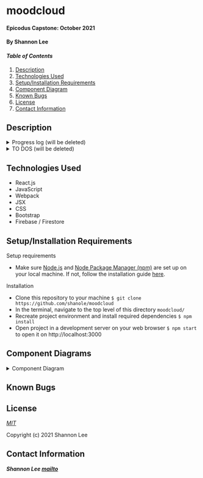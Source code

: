 # moodcloud

#### Epicodus Capstone: October 2021

#### By Shannon Lee

#### _Table of Contents_

1. [Description](#description)
2. [Technologies Used](#technologies)
3. [Setup/Installation Requirements](#setup)
4. [Component Diagram](#diagram)
5. [Known Bugs](#bugs)
6. [License](#license)
7. [Contact Information](#contact)

## Description <a id="description"></a>

<details>
  <summary>Progress log (will be deleted)</summary>

- Sep 19
  - Submitted new capstone proposal, set up basic react environment
  - Planning component diagram, researching authentication w/ Firebase
  - Create to do list of tasks
- Sept 21
  - Static layout, Redux, and firebase set up
- Sept 22
  - Basic CRUD for new entries
  - I am SO CLOSE to getting the NewEntryForm component to add keywords to the keywords collection... I can get it to add, but not to update averages!!! Figure this out next time, as well as what to do when editing and deleting

</details>

<details>
  <summary>TO DOS (will be deleted)</summary>

- [x] set up basic component structure with static components
  - [x] set up most static layout for dashboard
  - [x] incorporate Redux
    - [x] write reducers for dashboard display
    - [x] incorporate firebase
- [ ] develop full CRUD for posts with firestore
  - [x] create new entry
  - [x] view entries on dashboard (Entry, EntryList)
    - [x] display entry list by DATE
    - [ ] pagination/scrolling
  - [x] view entry details (EntryDetails)
    - [x] don't forget TIMESTAMP
  - [ ] edit/delete entry
    - [x] basic edit functionality
    - [x] basic delete functionality
      - [ ] _page to confirm delete?_
    - [x] make edit form redirect to entry DETAILS, not dashboard? --> learn about firestore queries lol
  - [x] keyword/hashtag form [react tags?](https://github.com/react-tags/react-tags)
- [ ] **keyword collections in firestore**
  - [ ] autosuggest
  - [x] Keyword component instead of random list elements
  - [ ] KeywordDetails component - will have average, list of posts
- [ ] figure out toggling between dashboard, form, keyword, and post views --FINISH BY 9/25

---

- [ ] create GRAPH with Chart.js
  - [ ] Each node should be able to link to a specific post
  - [ ] Change timespans
  - [ ] _Modal on hover?_
- [ ] Routing and landing page --FINISH BY 10/2

---

- [ ] authentication / authorization
  - [ ] account page
  - [ ] _UserDetails component_
- [ ] styling --FINISH BY 10/9

---

- [ ] _limit only one post a day_
- [ ] _BONUS: fancy "cloud" view for keywords_

</details>

## Technologies Used <a id="technologies"></a>

- React.js
- JavaScript
- Webpack
- JSX
- CSS
- Bootstrap
- Firebase / Firestore

## Setup/Installation Requirements <a id="setup"></a>

Setup requirements

- Make sure [Node.js](https://nodejs.org/en/) and [Node Package Manager (npm)](https://www.npmjs.com/) are set up on your local machine. If not, follow the installation guide [here](https://www.learnhowtoprogram.com/intermediate-javascript/getting-started-with-javascript/installing-node-js).

Installation

- Clone this repository to your machine `$ git clone https://github.com/shanole/moodcloud`
- In the terminal, navigate to the top level of this directory `moodcloud/`
- Recreate project environment and install required dependencies `$ npm install`
- Open project in a development server on your web browser `$ npm start` to open it on http://localhost:3000

## Component Diagrams <a id="diagram"></a>

<details>
  <summary>Component Diagram</summary>

</details>

## Known Bugs <a id="bugs"></a>

## License <a id="license"></a>

_[MIT](https://choosealicense.com/licenses/mit/)_

Copyright (c) 2021 Shannon Lee

## Contact Information <a id="contact"></a>

**_Shannon Lee [mailto](mailto:shannonleehj@gmail.com)_**
